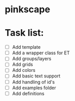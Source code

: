 # pinkscape

# Task list: 
- [ ] Add template
- [ ] Add a wrapper class for ET
- [ ] Add groups/layers
- [ ] Add grids
- [ ] Add colors
- [ ] Add basic text support
- [ ] Add handling of id's
- [ ] Add examples folder
- [ ] Add definitions
